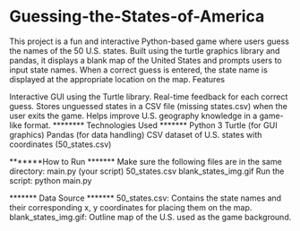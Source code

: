# Guessing-the-States-of-America
This project is a fun and interactive Python-based game where users guess the names of the 50 U.S. states. Built using the turtle graphics library and pandas, it displays a blank map of the United States and prompts users to input state names. When a correct guess is entered, the state name is displayed at the appropriate location on the map.
Features

Interactive GUI using the Turtle library.
Real-time feedback for each correct guess.
Stores unguessed states in a CSV file (missing states.csv) when the user exits the game.
Helps improve U.S. geography knowledge in a game-like format.
******** Technologies Used  *******
Python 3
Turtle (for GUI graphics)
Pandas (for data handling)
CSV dataset of U.S. states with coordinates (50_states.csv)

*******How to Run *******
Make sure the following files are in the same directory:
main.py (your script)
50_states.csv
blank_states_img.gif
Run the script:
python main.py

******* Data Source *******
50_states.csv: Contains the state names and their corresponding x, y coordinates for placing them on the map.
blank_states_img.gif: Outline map of the U.S. used as the game background.

